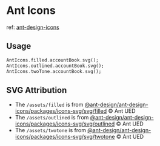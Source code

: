 # Ant Icons

ref: [ant-design-icons](https://github.com/ant-design/ant-design-icons)

## Usage

```dart
AntIcons.filled.accountBook.svg();
AntIcons.outlined.accountBook.svg();
AntIcons.twoTone.accountBook.svg();
```

## SVG Attribution

* The `/assets/filled` is from [@ant-design/ant-design-icons/packages/icons-svg/svg/filled](https://github.com/ant-design/ant-design-icons/tree/master/packages/icons-svg/svg/filled) © Ant UED
* The `/assets/outlined` is from [@ant-design/ant-design-icons/packages/icons-svg/svg/outlined](https://github.com/ant-design/ant-design-icons/tree/master/packages/icons-svg/svg/outlined) © Ant UED
* The `/assets/twotone` is from [@ant-design/ant-design-icons/packages/icons-svg/svg/twotone](https://github.com/ant-design/ant-design-icons/tree/master/packages/icons-svg/svg/twotone) © Ant UED
